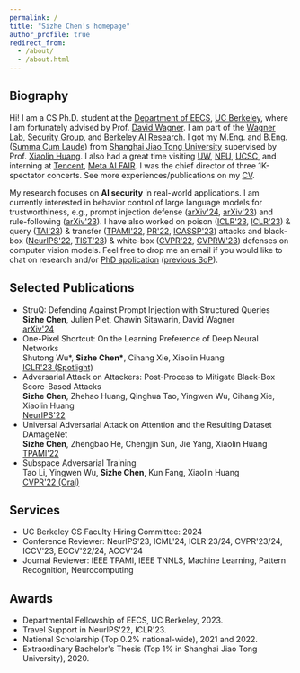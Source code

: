```yaml
---
permalink: /
title: "Sizhe Chen's homepage"
author_profile: true
redirect_from: 
  - /about/
  - /about.html
---
```


  
Biography
------
Hi! I am a CS Ph.D. student at the [Department of EECS](https://eecs.berkeley.edu), [UC Berkeley](https://www.berkeley.edu), where I am fortunately advised by Prof. [David Wagner](https://people.eecs.berkeley.edu/~daw). I am part of the [Wagner Lab](https://wagner-group.github.io), [Security Group](https://security.cs.berkeley.edu), and [Berkeley AI Research](https://bair.berkeley.edu). I got my M.Eng. and B.Eng. ([Summa Cum Laude](https://www.investopedia.com/terms/s/summa-cum-laude.asp)) from [Shanghai Jiao Tong University](http://en.sjtu.edu.cn) supervised by Prof. [Xiaolin Huang](http://www.pami.sjtu.edu.cn/en/xiaolin). I also had a great time visiting [UW](https://www.washington.edu), [NEU](https://www.northeastern.edu), [UCSC](https://www.ucsc.edu), and interning at [Tencent](https://www.tencent.com/en-us), [Meta AI FAIR](https://ai.meta.com/research). I was the chief director of three 1K-spectator concerts. See more experiences/publications on my [CV](https://drive.google.com/file/d/1UmHL5TfvXIGuNRIPX9DHT_LwRCu1Hkf1/view?usp=sharing). 

My research focuses on **AI security** in real-world applications. I am currently interested in behavior control of large language models for trustworthiness, e.g., prompt injection defense ([arXiv'24](http://arxiv.org/abs/2402.06363), [arXiv'23](https://arxiv.org/abs/2312.17673)) and rule-following ([arXiv'23](https://people.eecs.berkeley.edu/~normanmu/llm_rules)). I have also worked on poison ([ICLR'23](https://openreview.net/forum?id=p7G8t5FVn2h), [ICLR'23](https://openreview.net/forum?id=9MO7bjoAfIA)) & query ([TAI'23](https://ieeexplore.ieee.org/document/10070787)) & transfer ([TPAMI'22](https://ieeexplore.ieee.org/document/9238430), [PR'22](https://www.sciencedirect.com/science/article/pii/S0031320321006671), [ICASSP'23](https://ieeexplore.ieee.org/document/10096892)) attacks and black-box ([NeurIPS'22](https://openreview.net/forum?id=7hhH95QKKDX), [TIST'23](https://dl.acm.org/doi/10.1145/3617895)) & white-box ([CVPR'22](https://openaccess.thecvf.com/content/CVPR2022/html/Li_Subspace_Adversarial_Training_CVPR_2022_paper), [CVPRW'23](https://openaccess.thecvf.com/content/CVPR2023W/AML/html/He_Investigating_Catastrophic_Overfitting_in_Fast_Adversarial_Training_A_Self-Fitting_Perspective_CVPRW_2023_paper.html)) defenses on computer vision models. Feel free to drop me an email if you would like to chat on research and/or [PhD application](https://zhuanlan.zhihu.com/p/633879303) ([previous SoP](https://drive.google.com/file/d/1nmocMJFOmw_5_N1roe96Vszhhg7zhaZS/view?usp=sharing)).


Selected Publications
------
+ StruQ: Defending Against Prompt Injection with Structured Queries <br/> **Sizhe Chen**, Julien Piet, Chawin Sitawarin, David Wagner <br/> [arXiv'24](http://arxiv.org/abs/2402.06363)
+ One-Pixel Shortcut: On the Learning Preference of Deep Neural Networks <br/> Shutong Wu\*, **Sizhe Chen\***, Cihang Xie, Xiaolin Huang <br/> [ICLR'23 (Spotlight)](https://openreview.net/forum?id=p7G8t5FVn2h)
+ Adversarial Attack on Attackers: Post-Process to Mitigate Black-Box Score-Based Attacks <br/> **Sizhe Chen**, Zhehao Huang, Qinghua Tao, Yingwen Wu, Cihang Xie, Xiaolin Huang <br/> [NeurIPS'22](https://openreview.net/forum?id=7hhH95QKKDX)
+ Universal Adversarial Attack on Attention and the Resulting Dataset DAmageNet <br/> **Sizhe Chen**, Zhengbao He, Chengjin Sun, Jie Yang, Xiaolin Huang <br/> [TPAMI'22](https://ieeexplore.ieee.org/document/9238430)
+ Subspace Adversarial Training <br/> Tao Li, Yingwen Wu, **Sizhe Chen**, Kun Fang, Xiaolin Huang <br/> [CVPR'22 (Oral)](https://openaccess.thecvf.com/content/CVPR2022/html/Li_Subspace_Adversarial_Training_CVPR_2022_paper)


Services
------
+ UC Berkeley CS Faculty Hiring Committee: 2024
+ Conference Reviewer: NeurIPS'23, ICML'24, ICLR'23/24, CVPR'23/24, ICCV'23, ECCV'22/24, ACCV'24
+ Journal Reviewer: IEEE TPAMI, IEEE TNNLS, Machine Learning, Pattern Recognition, Neurocomputing


Awards
------
+ Departmental Fellowship of EECS, UC Berkeley, 2023.
+ Travel Support in NeurIPS'22, ICLR'23.
+ National Scholarship (Top 0.2% national-wide), 2021 and 2022.
+ Extraordinary Bachelor's Thesis (Top 1% in Shanghai Jiao Tong University), 2020.
